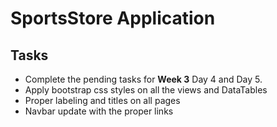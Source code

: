 # SportsStore Application

## Tasks
- Complete the pending tasks for **Week 3** Day 4 and Day 5.
- Apply bootstrap css styles on all the views and DataTables
- Proper labeling and titles on all pages
- Navbar update with the proper links